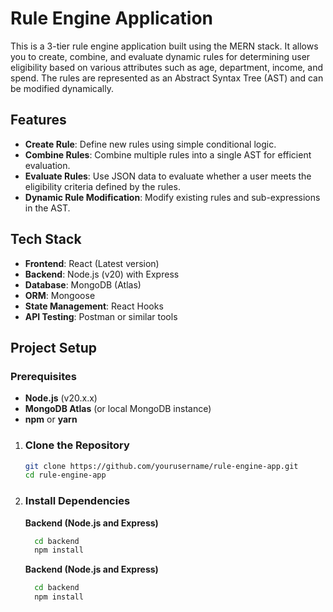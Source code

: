 # Rule Engine Application

This is a 3-tier rule engine application built using the MERN stack. It allows you to create, combine, and evaluate dynamic rules for determining user eligibility based on various attributes such as age, department, income, and spend. The rules are represented as an Abstract Syntax Tree (AST) and can be modified dynamically.

## Features
- **Create Rule**: Define new rules using simple conditional logic.
- **Combine Rules**: Combine multiple rules into a single AST for efficient evaluation.
- **Evaluate Rules**: Use JSON data to evaluate whether a user meets the eligibility criteria defined by the rules.
- **Dynamic Rule Modification**: Modify existing rules and sub-expressions in the AST.

## Tech Stack
- **Frontend**: React (Latest version)
- **Backend**: Node.js (v20) with Express
- **Database**: MongoDB (Atlas)
- **ORM**: Mongoose
- **State Management**: React Hooks
- **API Testing**: Postman or similar tools

## Project Setup

### Prerequisites
- **Node.js** (v20.x.x)
- **MongoDB Atlas** (or local MongoDB instance)
- **npm** or **yarn**

1.  ### Clone the Repository
    ```bash
    git clone https://github.com/yourusername/rule-engine-app.git
    cd rule-engine-app
2.  ### Install Dependencies
      **Backend (Node.js and Express)**
       ```bash
         cd backend
         npm install
       ```
      **Backend (Node.js and Express)**
       ```bash
         cd backend
         npm install



        
            

    
            
        


  

